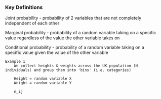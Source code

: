 
### Key Definitions

Joint probability - probability of 2 variables that are not completely independent of each other

Marginal probability - probability of a random variable taking on a specific value regardless of the value the other variable takes on

Conditional probability - probability of a random variable taking on a specific value given the value of the other variable

	Example 1
		We collect heights & weights across the UK population (N individuals) and group them into 'bins' (i.e. categories)
		
		Height = random variable X
		Weight = random variable Y
		
		n_ij